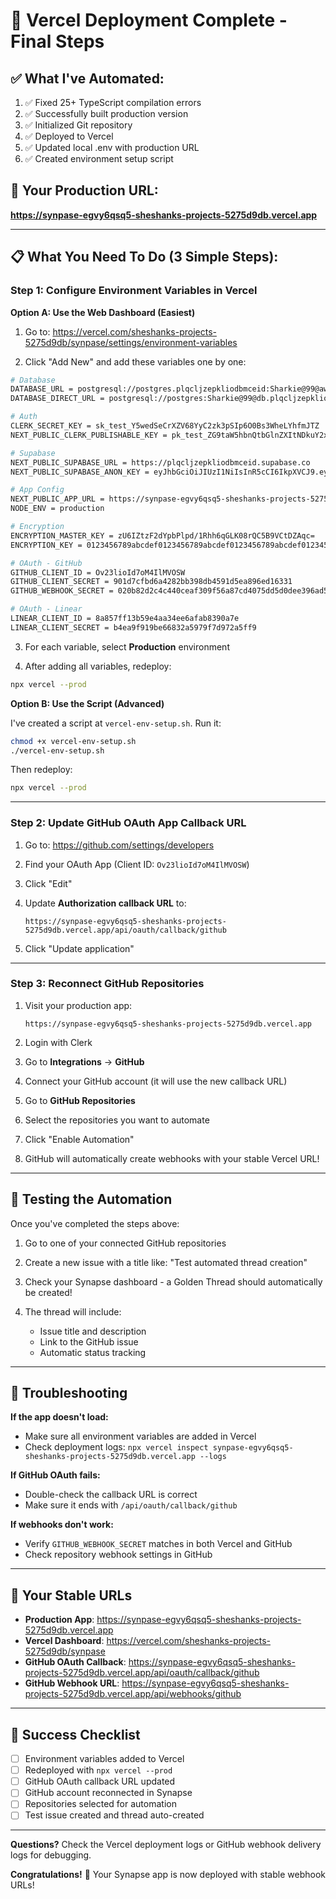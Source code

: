# 🚀 Vercel Deployment Complete - Final Steps

## ✅ What I've Automated:

1. ✅ Fixed 25+ TypeScript compilation errors
2. ✅ Successfully built production version
3. ✅ Initialized Git repository
4. ✅ Deployed to Vercel
5. ✅ Updated local .env with production URL
6. ✅ Created environment setup script

## 🔗 Your Production URL:

**https://synpase-egvy6qsq5-sheshanks-projects-5275d9db.vercel.app**

---

## 📋 What You Need To Do (3 Simple Steps):

### Step 1: Configure Environment Variables in Vercel

**Option A: Use the Web Dashboard (Easiest)**

1. Go to: https://vercel.com/sheshanks-projects-5275d9db/synpase/settings/environment-variables

2. Click "Add New" and add these variables one by one:

```bash
# Database
DATABASE_URL = postgresql://postgres.plqcljzepkliodbmceid:Sharkie@99@aws-1-us-east-2.pooler.supabase.com:6543/postgres
DATABASE_DIRECT_URL = postgresql://postgres:Sharkie@99@db.plqcljzepkliodbmceid.supabase.co:5432/postgres

# Auth
CLERK_SECRET_KEY = sk_test_Y5wedSeCrXZV68YyC2zk3pSIp6O0Bs3WheLYhfmJTZ
NEXT_PUBLIC_CLERK_PUBLISHABLE_KEY = pk_test_ZG9taW5hbnQtbGlnZXItNDkuY2xlcmsuYWNjb3VudHMuZGV2JA

# Supabase
NEXT_PUBLIC_SUPABASE_URL = https://plqcljzepkliodbmceid.supabase.co
NEXT_PUBLIC_SUPABASE_ANON_KEY = eyJhbGciOiJIUzI1NiIsInR5cCI6IkpXVCJ9.eyJpc3MiOiJzdXBhYmFzZSIsInJlZiI6InBscWNsanplcGtsaW9kYm1jZWlkIiwicm9sZSI6ImFub24iLCJpYXQiOjE3NjA0NTgyOTMsImV4cCI6MjA3NjAzNDI5M30.wrzpk9IjYPAjQGwDbKC-OfF49awX3aafqOUrkLHvIuM

# App Config
NEXT_PUBLIC_APP_URL = https://synpase-egvy6qsq5-sheshanks-projects-5275d9db.vercel.app
NODE_ENV = production

# Encryption
ENCRYPTION_MASTER_KEY = zU6IZtzF2dYpbPlpd/1Rhh6qGLK08rQC5B9VCtDZAqc=
ENCRYPTION_KEY = 0123456789abcdef0123456789abcdef0123456789abcdef0123456789abcdef

# OAuth - GitHub
GITHUB_CLIENT_ID = Ov23lioId7oM4IlMVOSW
GITHUB_CLIENT_SECRET = 901d7cfbd6a4282bb398db4591d5ea896ed16331
GITHUB_WEBHOOK_SECRET = 020b82d2c4c440ceaf309f56a87cd4075dd5d0dee396ad57bb343aec3c75dd6d

# OAuth - Linear
LINEAR_CLIENT_ID = 8a857ff13b59e4aa34ee6afab8390a7e
LINEAR_CLIENT_SECRET = b4ea9f919be66832a5979f7d972a5ff9
```

3. For each variable, select **Production** environment

4. After adding all variables, redeploy:
```bash
npx vercel --prod
```

**Option B: Use the Script (Advanced)**

I've created a script at `vercel-env-setup.sh`. Run it:

```bash
chmod +x vercel-env-setup.sh
./vercel-env-setup.sh
```

Then redeploy:
```bash
npx vercel --prod
```

---

### Step 2: Update GitHub OAuth App Callback URL

1. Go to: https://github.com/settings/developers

2. Find your OAuth App (Client ID: `Ov23lioId7oM4IlMVOSW`)

3. Click "Edit"

4. Update **Authorization callback URL** to:
   ```
   https://synpase-egvy6qsq5-sheshanks-projects-5275d9db.vercel.app/api/oauth/callback/github
   ```

5. Click "Update application"

---

### Step 3: Reconnect GitHub Repositories

1. Visit your production app:
   ```
   https://synpase-egvy6qsq5-sheshanks-projects-5275d9db.vercel.app
   ```

2. Login with Clerk

3. Go to **Integrations** → **GitHub**

4. Connect your GitHub account (it will use the new callback URL)

5. Go to **GitHub Repositories**

6. Select the repositories you want to automate

7. Click "Enable Automation"

8. GitHub will automatically create webhooks with your stable Vercel URL!

---

## 🎉 Testing the Automation

Once you've completed the steps above:

1. Go to one of your connected GitHub repositories

2. Create a new issue with a title like: "Test automated thread creation"

3. Check your Synapse dashboard - a Golden Thread should automatically be created!

4. The thread will include:
   - Issue title and description
   - Link to the GitHub issue
   - Automatic status tracking

---

## 🔧 Troubleshooting

**If the app doesn't load:**
- Make sure all environment variables are added in Vercel
- Check deployment logs: `npx vercel inspect synpase-egvy6qsq5-sheshanks-projects-5275d9db.vercel.app --logs`

**If GitHub OAuth fails:**
- Double-check the callback URL is correct
- Make sure it ends with `/api/oauth/callback/github`

**If webhooks don't work:**
- Verify `GITHUB_WEBHOOK_SECRET` matches in both Vercel and GitHub
- Check repository webhook settings in GitHub

---

## 📱 Your Stable URLs

- **Production App**: https://synpase-egvy6qsq5-sheshanks-projects-5275d9db.vercel.app
- **Vercel Dashboard**: https://vercel.com/sheshanks-projects-5275d9db/synpase
- **GitHub OAuth Callback**: https://synpase-egvy6qsq5-sheshanks-projects-5275d9db.vercel.app/api/oauth/callback/github
- **GitHub Webhook URL**: https://synpase-egvy6qsq5-sheshanks-projects-5275d9db.vercel.app/api/webhooks/github

---

## 🎯 Success Checklist

- [ ] Environment variables added to Vercel
- [ ] Redeployed with `npx vercel --prod`
- [ ] GitHub OAuth callback URL updated
- [ ] GitHub account reconnected in Synapse
- [ ] Repositories selected for automation
- [ ] Test issue created and thread auto-created

---

**Questions?** Check the Vercel deployment logs or GitHub webhook delivery logs for debugging.

**Congratulations!** 🎊 Your Synapse app is now deployed with stable webhook URLs!
